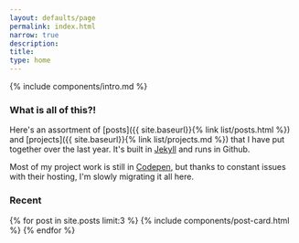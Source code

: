 ```yaml
---
layout: defaults/page
permalink: index.html
narrow: true
description: 
title: 
type: home
---
```


{% include components/intro.md %}

### What is all of this?!

Here's an assortment of [posts]({{ site.baseurl}}{% link list/posts.html %}) and [projects]({{ site.baseurl}}{% link list/projects.md %}) that I have put together over the last year. It's built in <a href="https://jekyllrb.com">Jekyll</a> and runs in Github.

Most of my project work is still in [Codepen](https://codepen.io/peterbenoit/), but thanks to constant issues with their hosting, I'm slowly migrating it all here.

### Recent

{% for post in site.posts limit:3 %}
{% include components/post-card.html %}
{% endfor %}


